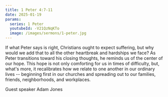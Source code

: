 ```yaml
---
title: 1 Peter 4:7-11
date: 2025-01-19
params:
  series: 1 Peter
  youtubeId: -V21QzNqKTo
  image: /images/sermons/1-peter.jpg
---
```


If what Peter says is right, Christians ought to expect suffering, but why would we add that to all the other heartbreak and hardships we face? As Peter transitions toward his closing thoughts, he reminds us of the center of our hope. This hope is not only comforting for us in times of difficulty, but, what's more, it recalibrates how we relate to one another in our ordinary lives -- beginning first in our churches and spreading out to our families, friends, neighborhoods, and workplaces.

Guest speaker Adam Jones
